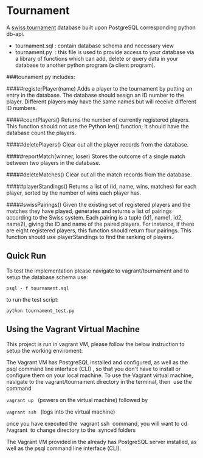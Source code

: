 
# Tournament
A [swiss tournament](https://en.wikipedia.org/wiki/Swiss-system_tournament) database built upon PostgreSQL corresponding python db-api.

* tournament.sql : contain database schema and necessary view
* tournament.py ­ ​:
this file is used to provide access to your database via a library of
functions which can add, delete or query data in your database to another python
program (a client program).

###tounament.py includes:

#####registerPlayer(name)
Adds a player to the tournament by putting an entry in the database. The database should assign an ID number to the player. Different players may have the same names but will receive different ID numbers.

#####countPlayers()
Returns the number of currently registered players. This function should not use the Python len() function; it should have the database count the players.

#####deletePlayers()
Clear out all the player records from the database.

#####reportMatch(winner, loser)
Stores the outcome of a single match between two players in the database.

#####deleteMatches()
Clear out all the match records from the database.

#####playerStandings()
Returns a list of (id, name, wins, matches) for each player, sorted by the number of wins each player has.

#####swissPairings()
Given the existing set of registered players and the matches they have played, generates and returns a list of pairings according to the Swiss system. Each pairing is a tuple (id1, name1, id2, name2), giving the ID and name of the paired players. For instance, if there are eight registered players, this function should return four pairings. This function should use playerStandings to find the ranking of players.

## Quick Run
To test the implementation please navigate to vagrant/tournament
and to setup the database schema use:

```psql - f tournament.sql```

to run the test script:

```python tournament_test.py```


## Using the Vagrant Virtual Machine  
  This project is run in vagrant VM, please follow the below instruction to setup the working enviroment:

 The Vagrant VM has PostgreSQL installed and configured, as well as the psql
command line interface (CLI)​
 , so that you don't have to install or configure them on your
local machine.
To use the Vagrant virtual machine, navigate to the
vagrant/tournament directory in the terminal, then ​
 use the command

```vagrant up ​```
(powers on the virtual machine)
followed by

```vagrant ​ssh ​```
 (logs into the
virtual machine)​  

once you have executed the ​
 vagrant ssh ​
 command, you will want to cd
 ​
/vagrant ​
 to change directory to the ​
 synced folders​

The Vagrant VM provided in the already has PostgreSQL server installed,
as well as the psql command line interface (CLI).

